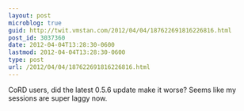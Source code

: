 ```yaml
---
layout: post
microblog: true
guid: http://twit.vmstan.com/2012/04/04/187622691816226816.html
post_id: 3037360
date: 2012-04-04T13:28:30-0600
lastmod: 2012-04-04T13:28:30-0600
type: post
url: /2012/04/04/187622691816226816.html
---
```

CoRD users, did the latest 0.5.6 update make it worse? Seems like my sessions are super laggy now.
